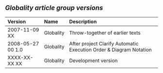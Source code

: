 ﻿## ***Globality article group versions***


|**Version**|**Name**|**Description**|
| :- | :- | :- |
|2007-11-09 XX|Globality|Throw-together of earlier texts|
|2008-05-27 00  1.0|Globality|After project Clarify Automatic Execution Order & Diagram Notation|
|XXXX-XX-XX XX|Globality|Development version|

